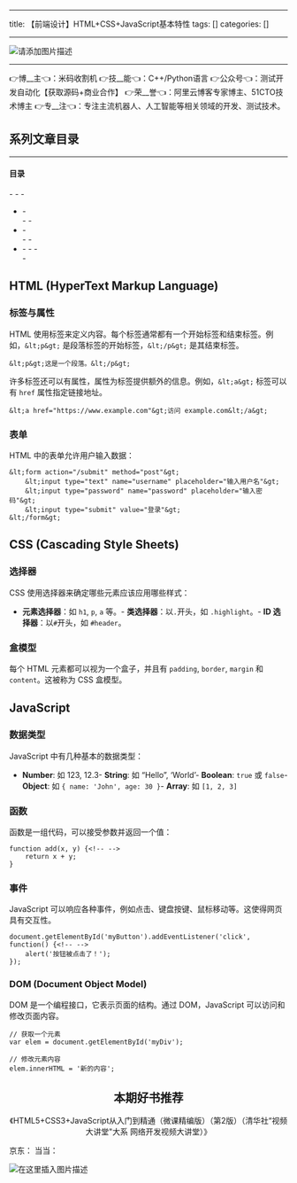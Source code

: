 
--- 
title:  【前端设计】HTML+CSS+JavaScript基本特性 
tags: []
categories: [] 

---
>  
 <img src="https://img-blog.csdnimg.cn/6e2c8c7bccdc41cd911dc26a692693a2.jpeg" alt="请添加图片描述"> 
 <hr> 
 👉博__主👈：米码收割机 👉技__能👈：C++/Python语言 👉公众号👈：测试开发自动化【获取源码+商业合作】 👉荣__誉👈：阿里云博客专家博主、51CTO技术博主 👉专__注👈：专注主流机器人、人工智能等相关领域的开发、测试技术。 


>  
 <h2>系列文章目录</h2> 
 <hr> 
  
  
  <h4>目录</h4> 
  - - - <ul><li>-  
   </li>- - <li>-  
   </li>- - <li>- - -  
   </li>- </ul> 
  
  


## HTML (HyperText Markup Language)

### 标签与属性

HTML 使用标签来定义内容。每个标签通常都有一个开始标签和结束标签。例如，`&lt;p&gt;` 是段落标签的开始标签，`&lt;/p&gt;` 是其结束标签。

```
&lt;p&gt;这是一个段落。&lt;/p&gt;

```

许多标签还可以有属性，属性为标签提供额外的信息。例如，`&lt;a&gt;` 标签可以有 `href` 属性指定链接地址。

```
&lt;a href="https://www.example.com"&gt;访问 example.com&lt;/a&gt;

```

### 表单

HTML 中的表单允许用户输入数据：

```
&lt;form action="/submit" method="post"&gt;
    &lt;input type="text" name="username" placeholder="输入用户名"&gt;
    &lt;input type="password" name="password" placeholder="输入密码"&gt;
    &lt;input type="submit" value="登录"&gt;
&lt;/form&gt;

```

## CSS (Cascading Style Sheets)

### 选择器

CSS 使用选择器来确定哪些元素应该应用哪些样式：
- **元素选择器**：如 `h1`, `p`, `a` 等。- **类选择器**：以`.`开头，如 `.highlight`。- **ID 选择器**：以`#`开头，如 `#header`。
### 盒模型

每个 HTML 元素都可以视为一个盒子，并且有 `padding`, `border`, `margin` 和 `content`。这被称为 CSS 盒模型。

## JavaScript

### 数据类型

JavaScript 中有几种基本的数据类型：
- **Number**: 如 123, 12.3- **String**: 如 “Hello”, ‘World’- **Boolean**: `true` 或 `false`- **Object**: 如 `{ name: 'John', age: 30 }`- **Array**: 如 `[1, 2, 3]`
### 函数

函数是一组代码，可以接受参数并返回一个值：

```
function add(x, y) {<!-- -->
    return x + y;
}

```

### 事件

JavaScript 可以响应各种事件，例如点击、键盘按键、鼠标移动等。这使得网页具有交互性。

```
document.getElementById('myButton').addEventListener('click', function() {<!-- -->
    alert('按钮被点击了！');
});

```

### DOM (Document Object Model)

DOM 是一个编程接口，它表示页面的结构。通过 DOM，JavaScript 可以访问和修改页面内容。

```
// 获取一个元素
var elem = document.getElementById('myDiv');

// 修改元素内容
elem.innerHTML = '新的内容';

```

>  
 <h2> 
  <center>
    本期好书推荐 
  </center></h2> 
 <center>
   《HTML5+CSS3+JavaScript从入门到精通（微课精编版）（第2版）（清华社“视频大讲堂"大系 网络开发视频大讲堂）》 
 </center> 


>  
 京东： 当当： 


<img src="https://img-blog.csdnimg.cn/f6ce304e7b6a4fc28b5e17cf85e034d1.png" alt="在这里插入图片描述">
